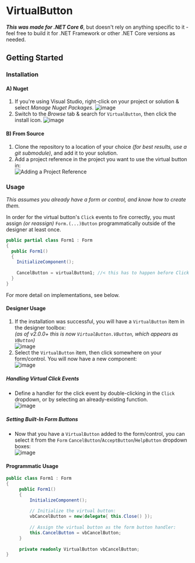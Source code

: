 # VirtualButton

***This was made for .NET Core 6***, but doesn't rely on anything specific to it - feel free to build it for .NET Framework or other .NET Core versions as needed.

## Getting Started

### Installation
#### A) Nuget

 1. If you're using Visual Studio, right-click on your project or solution & select _Manage Nuget Packages_.
    ![image](https://user-images.githubusercontent.com/1927798/164995108-0be2b831-5be5-4e48-8184-46fb5149c54a.png)
 2. Switch to the _Browse_ tab & search for `VirtualButton`, then click the install icon.
    ![image](https://user-images.githubusercontent.com/1927798/164995054-d7657482-1371-4a1c-9850-9d8a0d032ca5.png)  

#### B) From Source

 1. Clone the repository to a location of your choice *(for best results, use a git submodule)*, and add it to your solution.
 2. Add a project reference in the project you want to use the virtual button in:  
    ![Adding a Project Reference](https://user-images.githubusercontent.com/1927798/164982597-daf4e9ec-0268-4a22-b85a-af4fb755610f.png)

### Usage
*This assumes you already have a form or control, and know how to create them.*

In order for the virtual button's `Click` events to fire correctly, you must assign *(or reassign)* `Form.(...)Button` programmatically outside of the designer at least once.
```cs
public partial class Form1 : Form
{
  public Form1()
  {
    InitializeComponent();
    
    CancelButton = virtualButton1; //< this has to happen before Click events can fire. (thank microsoft)
  }
}
```
For more detail on implementations, see below.

#### Designer Usage

 1. If the installation was successful, you will have a `VirtualButton` item in the designer toolbox:  
    *(as of v2.0.0+ this is now `VirtualButton.VButton`, which appears as `VButton`)*  
    ![image](https://user-images.githubusercontent.com/1927798/164983021-a89296ca-31ad-4080-af3b-d7c9aaad1637.png)
 2. Select the `VirtualButton` item, then click somewhere on your form/control. You will now have a new component:  
    ![image](https://user-images.githubusercontent.com/1927798/164983139-7f07d7e1-34d0-4c92-abd3-dbb3d51f2500.png)
    
##### Handling Virtual Click Events
- Define a handler for the click event by double-clicking in the `Click` dropdown, or by selecting an already-existing function.  
![image](https://user-images.githubusercontent.com/1927798/164983215-3385cb07-3abf-4693-8191-6cb9ca03b832.png)

##### Setting Built-In Form Buttons
- Now that you have a `VirtualButton` added to the form/control, you can select it from the `Form` `CancelButton`/`AcceptButton`/`HelpButton` dropdown boxes:  
![image](https://user-images.githubusercontent.com/1927798/164983539-d566ced2-9b96-4796-9cc9-63cba59b2202.png)


#### Programmatic Usage
```cs
public class Form1 : Form
{
     public Form1()
     {
         InitializeComponent();
         
         // Initialize the virtual button:
         vbCancelButton = new(delegate{ this.Close() });
         
         // Assign the virtual button as the form button handler:
         this.CancelButton = vbCancelButton;
     }
     
     private readonly VirtualButton vbCancelButton;
}
```
